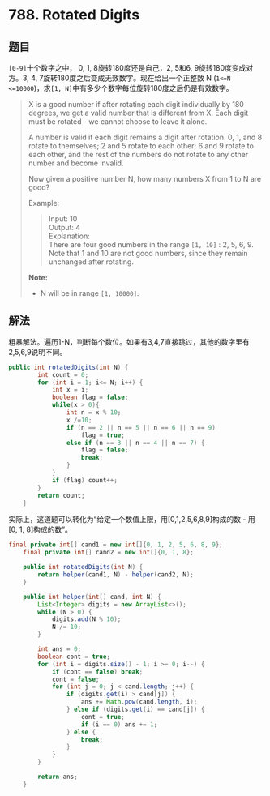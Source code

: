 # 788. Rotated Digits

## 题目

`[0-9]`十个数字之中， 0, 1, 8旋转180度还是自己，2, 5和6, 9旋转180度变成对方。3, 4, 7旋转180度之后变成无效数字。现在给出一个正整数 N (`1<=N <=10000`)，求`[1, N]`中有多少个数字每位旋转180度之后仍是有效数字。

>X is a good number if after rotating each digit individually by 180 degrees, we get a valid number that is different from X.  Each digit must be rotated - we cannot choose to leave it alone.
>
>A number is valid if each digit remains a digit after rotation. 0, 1, and 8 rotate to themselves; 2 and 5 rotate to each other; 6 and 9 rotate to each other, and the rest of the numbers do not rotate to any other number and become invalid.
>
>Now given a positive number N, how many numbers X from 1 to N are good?
>
>Example:
>>Input: 10  
>>Output: 4  
>>Explanation:  
>>There are four good numbers in the range `[1, 10]` : 2, 5, 6, 9.
>>Note that 1 and 10 are not good numbers, since they remain unchanged after rotating.
>
>**Note:**
>
> - N  will be in range `[1, 10000]`.

## 解法

粗暴解法。遍历1-N，判断每个数位。如果有3,4,7直接跳过，其他的数字里有2,5,6,9说明不同。

```java
public int rotatedDigits(int N) {
        int count = 0;
        for (int i = 1; i<= N; i++) {
            int x = i;
            boolean flag = false;
            while(x > 0){
                int n = x % 10;
                x /=10;
                if (n == 2 || n == 5 || n == 6 || n == 9)
                    flag = true;
                else if (n == 3 || n == 4 || n == 7) {
                    flag = false;
                    break;
                }
            }
            if (flag) count++;
        }
        return count;
    }
```

实际上，这道题可以转化为“给定一个数值上限，用[0,1,2,5,6,8,9]构成的数 - 用[0, 1, 8]构成的数”。

```java
final private int[] cand1 = new int[]{0, 1, 2, 5, 6, 8, 9};
    final private int[] cand2 = new int[]{0, 1, 8};

    public int rotatedDigits(int N) {
        return helper(cand1, N) - helper(cand2, N);
    }

    public int helper(int[] cand, int N) {
        List<Integer> digits = new ArrayList<>();
        while (N > 0) {
            digits.add(N % 10);
            N /= 10;
        }

        int ans = 0;
        boolean cont = true;
        for (int i = digits.size() - 1; i >= 0; i--) {
            if (cont == false) break;
            cont = false;
            for (int j = 0; j < cand.length; j++) {
                if (digits.get(i) > cand[j]) {
                    ans += Math.pow(cand.length, i);
                } else if (digits.get(i) == cand[j]) {
                    cont = true;
                    if (i == 0) ans += 1;
                } else {
                    break;
                }
            }
        }

        return ans;
    }
```
